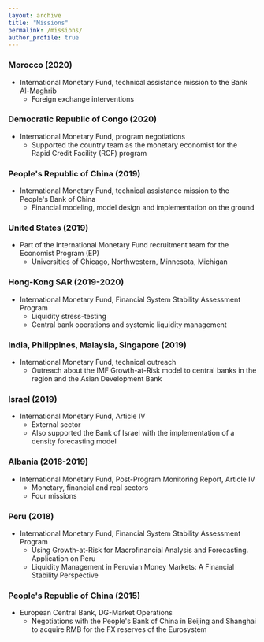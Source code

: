```yaml
---
layout: archive
title: "Missions"
permalink: /missions/
author_profile: true
---
```


### Morocco (2020)
* International Monetary Fund, technical assistance mission to the Bank Al-Maghrib 
  * Foreign exchange interventions

### Democratic Republic of Congo (2020)
* International Monetary Fund, program negotiations 
  * Supported the country team as the monetary economist for the Rapid Credit
    Facility (RCF) program

### People's Republic of China (2019)
* International Monetary Fund, technical assistance mission to the People's
    Bank of China 
  * Financial modeling, model design and implementation on the ground

### United States (2019)
* Part of the International Monetary Fund recruitment team for the Economist Program (EP) 
  * Universities of Chicago, Northwestern, Minnesota, Michigan

### Hong-Kong SAR (2019-2020)
* International Monetary Fund, Financial System Stability Assessment Program 
  * Liquidity stress-testing
  * Central bank operations and systemic liquidity management

### India, Philippines, Malaysia, Singapore (2019)
* International Monetary Fund, technical outreach
  * Outreach about the IMF Growth-at-Risk model to central banks in
    the region and the Asian Development Bank

### Israel (2019)
* International Monetary Fund, Article IV 
  * External sector
  * Also supported the Bank of Israel with the implementation of a density
    forecasting model

### Albania (2018-2019)
* International Monetary Fund, Post-Program Monitoring Report, Article IV
  * Monetary, financial and real sectors
  * Four missions

### Peru (2018)
* International Monetary Fund, Financial System Stability Assessment Program
  * Using Growth-at-Risk for Macrofinancial Analysis and Forecasting. Application on Peru 
  * Liquidity Management in Peruvian Money Markets: A Financial Stability
      Perspective 

### People's Republic of China (2015)
* European Central Bank, DG-Market Operations
  * Negotiations with the People's Bank of China in Beijing and Shanghai to acquire RMB for the FX reserves of the Eurosystem
    
